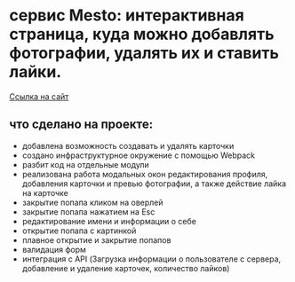 # сервис Mesto: интерактивная страница, куда можно добавлять фотографии, удалять их и ставить лайки.
[Ссылка на сайт](https://itsbestusername.github.io/mesto-project-ff/) 
## что сделано на проекте:
- добавлена возможность создавать и удалять карточки
- создано инфраструктурное окружение с помощью Webpack
- разбит код на отдельные модули
- реализована работа модальных окон редактирования профиля, добавления карточки и превью фотографии, а также действие лайка на карточке
- закрытие попапа кликом на оверлей
- закрытие попапа нажатием на Esc
- редактирование имени и информации о себе
- открытие попапа с картинкой
- плавное открытие и закрытие попапов
- валидация форм
- интеграция с API (Загрузка информации о пользователе с сервера, добавление и удаление карточек, количество лайков)
